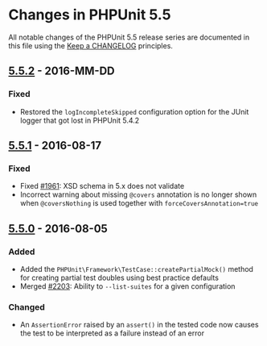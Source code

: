 # Changes in PHPUnit 5.5

All notable changes of the PHPUnit 5.5 release series are documented in this file using the [Keep a CHANGELOG](http://keepachangelog.com/) principles.

## [5.5.2] - 2016-MM-DD

### Fixed

* Restored the `logIncompleteSkipped` configuration option for the JUnit logger that got lost in PHPUnit 5.4.2

## [5.5.1] - 2016-08-17

### Fixed

* Fixed [#1961](https://github.com/sebastianbergmann/phpunit/issues/1961): XSD schema in 5.x does not validate
* Incorrect warning about missing `@covers` annotation is no longer shown when `@coversNothing` is used together with `forceCoversAnnotation=true`

## [5.5.0] - 2016-08-05

### Added

* Added the `PHPUnit\Framework\TestCase::createPartialMock()` method for creating partial test doubles using best practice defaults
* Merged [#2203](https://github.com/sebastianbergmann/phpunit/pull/2203): Ability to `--list-suites` for a given configuration

### Changed

* An `AssertionError` raised by an `assert()` in the tested code now causes the test to be interpreted as a failure instead of an error

[5.5.2]: https://github.com/sebastianbergmann/phpunit/compare/5.5.1...5.5.2
[5.5.1]: https://github.com/sebastianbergmann/phpunit/compare/5.5.0...5.5.1
[5.5.0]: https://github.com/sebastianbergmann/phpunit/compare/5.4...5.5.0

